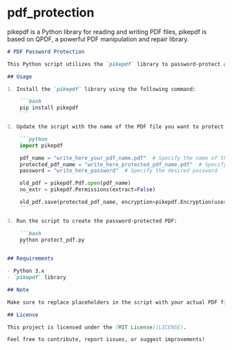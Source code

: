 # pdf_protection
pikepdf is a Python library for reading and writing PDF files, pikepdf is based on QPDF, a powerful PDF manipulation and repair library. 

```markdown
# PDF Password Protection

This Python script utilizes the `pikepdf` library to password-protect a PDF file by restricting permissions. It's a simple tool that allows you to secure your PDF documents with a password.

## Usage

1. Install the `pikepdf` library using the following command:

    ```bash
    pip install pikepdf
    ```

2. Update the script with the name of the PDF file you want to protect and specify the desired password.

    ```python
    import pikepdf

    pdf_name = "write_here_your_pdf_name.pdf"  # Specify the name of the PDF you want to protect
    protected_pdf_name = "write_here_protected_pdf_name.pdf"  # Specify the name for the protected PDF
    password = "write_here_password"  # Specify the desired password

    old_pdf = pikepdf.Pdf.open(pdf_name)
    no_extr = pikepdf.Permissions(extract=False)

    old_pdf.save(protected_pdf_name, encryption=pikepdf.Encryption(user=password, owner="KunyaThing", allow=no_extr))
    ```

3. Run the script to create the password-protected PDF:

    ```bash
    python protect_pdf.py
    ```

## Requirements

- Python 3.x
- `pikepdf` library

## Note

Make sure to replace placeholders in the script with your actual PDF file name, the desired name for the protected PDF, and the chosen password.

## License

This project is licensed under the [MIT License](LICENSE).

Feel free to contribute, report issues, or suggest improvements!

```
